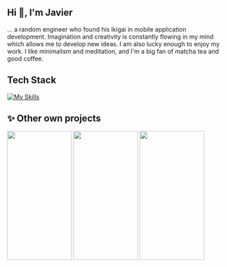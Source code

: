 ## Hi 👋, I'm Javier
... a random engineer who found his ikigai in mobile application development. Imagination and creativity is constantly flowing in my mind which allows me to develop new ideas. I am also lucky enough to enjoy my work.
I like minimalism and meditation, and I'm a big fan of matcha tea and good coffee.

## Tech Stack
[![My Skills](https://skillicons.dev/icons?i=androidstudio,kotlin,swift,figma,bitbucket,firebase,git,java,postman&theme=dark)](https://skillicons.dev)

## ✨ Other own projects

<div display: inline-block> 
<img src="https://lh3.googleusercontent.com/pw/ABLVV84NbNWJs-RTlMlNyDKuONRU1ofNlOFx_Ho035HRnsQDUoTb475m2G1YVRbtENYHOjvHcZgWyDgkQVItvPYJSyGaPj7AYbKumzk2QUTejKkGhylcBgwYGLF_SfeQVr9WUA82nL7kTVqAYQ6UIYvNuGsc=w420-h839-s-no-gm?authuser=0" width="150" height="300">
<img src="https://lh3.googleusercontent.com/pw/AP1GczOaW_M8rVgcO9GNdIbFN6QIonxZyvTu1tGaridbC-wfeph4n0BQYTqFpBXoDAKtyUQaussorQ9V8Skzpe1uAAcY8tG0Q0GEwO0rsWvRKmp6xbthxZJpog40R5Hpzq4BOIUy2Uih9bBlGYVXCreDpJwf=w416-h841-s-no?authuser=0" width="150" height="300">
<img src="https://lh3.googleusercontent.com/pw/ADCreHf41v_VSqQNefwXlwUpJeYa7HzU1D-DijcPXOl16_ecKeXIY5Dd6CcJXFHrevN-z6uoaOUyhcelKJ9E0yyfUEOrf1Vbcr8k57rOPZLCshnY2e_PPxWLU_gwqq9E3zIORq_BTzhscHwlwoF4R8E-AeDn=w426-h866-s-no?authuser=0" width="150" height="300">
</div>
